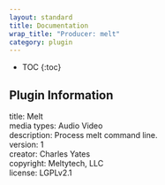 ```yaml
---
layout: standard
title: Documentation
wrap_title: "Producer: melt"
category: plugin
---
```

* TOC
{:toc}

## Plugin Information

title: Melt  
media types:
Audio  Video  
description: Process melt command line.  
version: 1  
creator: Charles Yates  
copyright: Meltytech, LLC  
license: LGPLv2.1  
